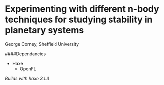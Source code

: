 Experimenting with different n-body techniques for studying stability in planetary systems
==============================

George Corney, Sheffield University

####Dependancies
- Haxe
	- OpenFL

*Builds with haxe 3.1.3*
